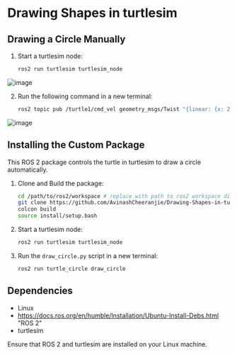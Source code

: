 # Drawing Shapes in turtlesim

## Drawing a Circle Manually

1. Start a turtlesim node:

   ```bash
   ros2 run turtlesim turtlesim_node
   ```
   
![image](https://github.com/user-attachments/assets/274f676e-1268-42e7-b093-9bc86a069c82)
   
2. Run the following command in a new terminal:

    ```bash
    ros2 topic pub /turtle1/cmd_vel geometry_msgs/Twist "{linear: {x: 2.0, y: 0.0, z: 0.0}, angular: {x: 0.0, y: 0.0, z: 1.0}}"
    ```
![image](https://github.com/user-attachments/assets/acde34b6-ba82-4287-b67f-108d67bd17a5)

## Installing the Custom Package

This ROS 2 package controls the turtle in turtlesim to draw a circle automatically.

1. Clone and Build the package:

    ```bash
    cd /path/to/ros2/workspace # replace with path to ros2 workspace directory
    git clone https://github.com/AvinashCheeranjie/Drawing-Shapes-in-turtlesim.git
    colcon build
    source install/setup.bash
    ```
    
2. Start a turtlesim node:

   ```bash
   ros2 run turtlesim turtlesim_node
   ```   
   
3. Run the `draw_circle.py` script in a new terminal:

    ```bash
    ros2 run turtle_circle draw_circle
    ```

## Dependencies

- Linux
- https://docs.ros.org/en/humble/Installation/Ubuntu-Install-Debs.html "ROS 2" 
- turtlesim

Ensure that ROS 2 and turtlesim are installed on your Linux machine.

